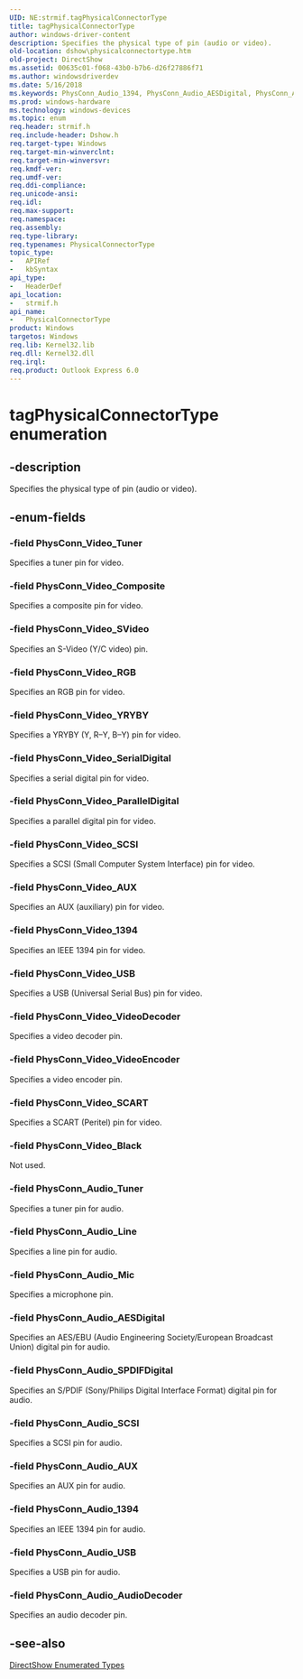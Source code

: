 ```yaml
---
UID: NE:strmif.tagPhysicalConnectorType
title: tagPhysicalConnectorType
author: windows-driver-content
description: Specifies the physical type of pin (audio or video).
old-location: dshow\physicalconnectortype.htm
old-project: DirectShow
ms.assetid: 00635c01-f068-43b0-b7b6-d26f27886f71
ms.author: windowsdriverdev
ms.date: 5/16/2018
ms.keywords: PhysConn_Audio_1394, PhysConn_Audio_AESDigital, PhysConn_Audio_AUX, PhysConn_Audio_AudioDecoder, PhysConn_Audio_Line, PhysConn_Audio_Mic, PhysConn_Audio_SCSI, PhysConn_Audio_SPDIFDigital, PhysConn_Audio_Tuner, PhysConn_Audio_USB, PhysConn_Video_1394, PhysConn_Video_AUX, PhysConn_Video_Black, PhysConn_Video_Composite, PhysConn_Video_ParallelDigital, PhysConn_Video_RGB, PhysConn_Video_SCART, PhysConn_Video_SCSI, PhysConn_Video_SVideo, PhysConn_Video_SerialDigital, PhysConn_Video_Tuner, PhysConn_Video_USB, PhysConn_Video_VideoDecoder, PhysConn_Video_VideoEncoder, PhysConn_Video_YRYBY, PhysicalConnectorType, PhysicalConnectorType enumeration [DirectShow], PhysicalConnectorTypeEnumeration, dshow.physicalconnectortype, strmif/PhysConn_Audio_1394, strmif/PhysConn_Audio_AESDigital, strmif/PhysConn_Audio_AUX, strmif/PhysConn_Audio_AudioDecoder, strmif/PhysConn_Audio_Line, strmif/PhysConn_Audio_Mic, strmif/PhysConn_Audio_SCSI, strmif/PhysConn_Audio_SPDIFDigital, strmif/PhysConn_Audio_Tuner, strmif/PhysConn_Audio_USB, strmif/PhysConn_Video_1394, strmif/PhysConn_Video_AUX, strmif/PhysConn_Video_Black, strmif/PhysConn_Video_Composite, strmif/PhysConn_Video_ParallelDigital, strmif/PhysConn_Video_RGB, strmif/PhysConn_Video_SCART, strmif/PhysConn_Video_SCSI, strmif/PhysConn_Video_SVideo, strmif/PhysConn_Video_SerialDigital, strmif/PhysConn_Video_Tuner, strmif/PhysConn_Video_USB, strmif/PhysConn_Video_VideoDecoder, strmif/PhysConn_Video_VideoEncoder, strmif/PhysConn_Video_YRYBY, strmif/PhysicalConnectorType, tagPhysicalConnectorType
ms.prod: windows-hardware
ms.technology: windows-devices
ms.topic: enum
req.header: strmif.h
req.include-header: Dshow.h
req.target-type: Windows
req.target-min-winverclnt: 
req.target-min-winversvr: 
req.kmdf-ver: 
req.umdf-ver: 
req.ddi-compliance: 
req.unicode-ansi: 
req.idl: 
req.max-support: 
req.namespace: 
req.assembly: 
req.type-library: 
req.typenames: PhysicalConnectorType
topic_type:
-	APIRef
-	kbSyntax
api_type:
-	HeaderDef
api_location:
-	strmif.h
api_name:
-	PhysicalConnectorType
product: Windows
targetos: Windows
req.lib: Kernel32.lib
req.dll: Kernel32.dll
req.irql: 
req.product: Outlook Express 6.0
---
```


# tagPhysicalConnectorType enumeration


## -description



Specifies the physical type of pin (audio or video).




## -enum-fields




### -field PhysConn_Video_Tuner

Specifies a tuner pin for video.


### -field PhysConn_Video_Composite

Specifies a composite pin for video.


### -field PhysConn_Video_SVideo

Specifies an S-Video (Y/C video) pin.


### -field PhysConn_Video_RGB

Specifies an RGB pin for video.


### -field PhysConn_Video_YRYBY

Specifies a YRYBY (Y, R–Y, B–Y) pin for video.


### -field PhysConn_Video_SerialDigital

Specifies a serial digital pin for video.


### -field PhysConn_Video_ParallelDigital

Specifies a parallel digital pin for video.


### -field PhysConn_Video_SCSI

Specifies a SCSI (Small Computer System Interface) pin for video.


### -field PhysConn_Video_AUX

Specifies an AUX (auxiliary) pin for video.


### -field PhysConn_Video_1394

Specifies an IEEE 1394 pin for video.


### -field PhysConn_Video_USB

Specifies a USB (Universal Serial Bus) pin for video.


### -field PhysConn_Video_VideoDecoder

Specifies a video decoder pin.


### -field PhysConn_Video_VideoEncoder

Specifies a video encoder pin.


### -field PhysConn_Video_SCART

Specifies a SCART (Peritel) pin for video.


### -field PhysConn_Video_Black

Not used.


### -field PhysConn_Audio_Tuner

Specifies a tuner pin for audio.


### -field PhysConn_Audio_Line

Specifies a line pin for audio.


### -field PhysConn_Audio_Mic

Specifies a microphone pin.


### -field PhysConn_Audio_AESDigital

Specifies an AES/EBU (Audio Engineering Society/European Broadcast Union) digital pin for audio.


### -field PhysConn_Audio_SPDIFDigital

Specifies an S/PDIF (Sony/Philips Digital Interface Format) digital pin for audio.


### -field PhysConn_Audio_SCSI

Specifies a SCSI pin for audio.


### -field PhysConn_Audio_AUX

Specifies an AUX pin for audio.


### -field PhysConn_Audio_1394

Specifies an IEEE 1394 pin for audio.


### -field PhysConn_Audio_USB

Specifies a USB pin for audio.


### -field PhysConn_Audio_AudioDecoder

Specifies an audio decoder pin.


## -see-also




<a href="https://msdn.microsoft.com/74467006-b077-49c0-8573-f939ac3d3444">DirectShow Enumerated Types</a>
 

 

